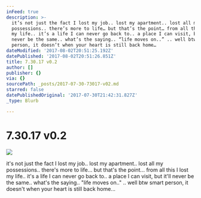 ```yaml
---
inFeed: true
description: >-
  it’s not just the fact I lost my job.. lost my apartment.. lost all my
  possessions.. there’s more to life… but that’s the point… from all this I lost
  my life.. it’s a life I can never go back to.. a place I can visit, but it’ll
  never be the same.. what’s the saying.. “life moves on..” .. well btw smart
  person, it doesn’t when your heart is still back home…
dateModified: '2017-08-02T20:51:25.192Z'
datePublished: '2017-08-02T20:51:26.851Z'
title: 7.30.17 v0.2
author: []
publisher: {}
via: {}
sourcePath: _posts/2017-07-30-73017-v02.md
starred: false
datePublishedOriginal: '2017-07-30T21:42:31.827Z'
_type: Blurb

---
```

# 7.30.17 v0.2
![](https://the-grid-user-content.s3-us-west-2.amazonaws.com/209c4a3b-0eb3-4a86-880b-74be2469dc99.jpg)

it's not just the fact I lost my job.. lost my apartment.. lost all my possessions.. there's more to life... but that's the point... from all this I lost my life.. it's a life I can never go back to.. a place I can visit, but it'll never be the same.. what's the saying.. "life moves on.." .. well btw smart person, it doesn't when your heart is still back home...